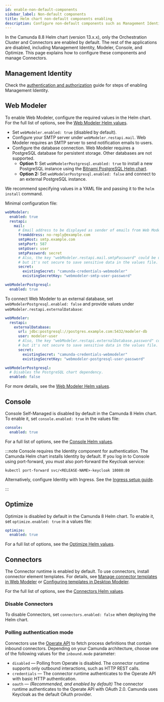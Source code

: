 ```yaml
---
id: enable-non-default-components
sidebar_label: Non-default components
title: Helm chart non-default components enabling
description: Configure non-default components such as Management Identity, Web Modeler, Console, and Optimize in the Camunda Helm chart.
---
```


In the Camunda 8.8 Helm chart (version 13.x.x), only the Orchestration Cluster and Connectors are enabled by default. The rest of the applications are disabled, including Management Identity, Modeler, Console, and Optimize. This page explains how to configure these components and manage Connectors.

## Management Identity

Check the [authentication and authorization](./authentication-and-authorization/index.md) guide for steps of enabling Management Identity.

## Web Modeler

To enable Web Modeler, configure the required values in the Helm chart. For the full list of options, see the [Web Modeler Helm values](https://artifacthub.io/packages/helm/camunda/camunda-platform#webmodeler-parameters).

- Set `webModeler.enabled: true` (disabled by default).
- Configure your SMTP server under `webModeler.restapi.mail`. Web Modeler requires an SMTP server to send notification emails to users.
- Configure the database connection. Web Modeler requires a PostgreSQL database for persistent storage. Other databases are not supported.
  - **Option 1:** Set `webModelerPostgresql.enabled: true` to install a new PostgreSQL instance using the [Bitnami PostgreSQL Helm chart](https://github.com/bitnami/charts/tree/main/bitnami/postgresql).
  - **Option 2:** Set `webModelerPostgresql.enabled: false` and connect to an external PostgreSQL instance.

We recommend specifying values in a YAML file and passing it to the `helm install` command.

Minimal configuration file:

```yaml
webModeler:
  enabled: true
  restapi:
    mail:
      # Email address to be displayed as sender of emails from Web Modeler.
      fromAddress: no-reply@example.com
      smtpHost: smtp.example.com
      smtpPort: 587
      smtpUser: user
      smtpPassword: secret
      # Also, the key "webModeler.restapi.mail.smtpPassword" could be used,
      # but it's not secure to save sensitive data in the values file.
      secret:
        existingSecret: "camunda-credentials-webmodeler"
        existingSecretKey: "webmodeler-smtp-user-password"

webModelerPostgresql:
  enabled: true
```

To connect Web Modeler to an external database, set `webModelerPostgresql.enabled: false` and provide values under `webModeler.restapi.externalDatabase`:

```yaml
webModeler:
  restapi:
    externalDatabase:
      url: jdbc:postgresql://postgres.example.com:5432/modeler-db
      user: modeler-user
      # Also, the key "webModeler.restapi.externalDatabase.password" could be used,
      # but it's not secure to save sensitive data in the values file.
      secret:
        existingSecret: "camunda-credentials-webmodeler"
        existingSecretKey: "webmodeler-postgresql-user-password"

webModelerPostgresql:
  # Disables the PostgreSQL chart dependency.
  enabled: false
```

For more details, see the [Web Modeler Helm values](https://artifacthub.io/packages/helm/camunda/camunda-platform#webmodeler-parameters).

## Console

Console Self-Managed is disabled by default in the Camunda 8 Helm chart. To enable it, set `console.enabled: true` in the values file:

```yaml
console:
  enabled: true
```

For a full list of options, see the [Console Helm values](https://artifacthub.io/packages/helm/camunda/camunda-platform#console-parameters).

:::note
Console requires the Identity component for authentication. The Camunda Helm chart installs Identity by default. If you log in to Console using port-forward, you must also port-forward the Keycloak service:

```
kubectl port-forward svc/<RELEASE-NAME>-keycloak 18080:80
```

Alternatively, configure Identity with Ingress. See the [Ingress setup guide](/self-managed/deployment/helm/configure/ingress/ingress-setup.md).

:::

## Optimize

Optimize is disabled by default in the Camunda 8 Helm chart. To enable it, set `optimize.enabled: true` in a values file:

```yaml
optimize:
  enabled: true
```

For a full list of options, see the [Optimize Helm values](https://artifacthub.io/packages/helm/camunda/camunda-platform#optimize-parameters).

## Connectors

The Connector runtime is enabled by default. To use connectors, install connector element templates. For details, see [Manage connector templates in Web Modeler](/components/connectors/manage-connector-templates.md) or [Configuring templates in Desktop Modeler](/components/modeler/desktop-modeler/element-templates/configuring-templates.md).

For the full list of options, see the [Connectors Helm values](https://artifacthub.io/packages/helm/camunda/camunda-platform#connectors-parameters).

### Disable Connectors

To disable Connectors, set `connectors.enabled: false` when deploying the Helm chart.

### Polling authentication mode

Connectors use the [Operate API](/apis-tools/operate-api/overview.md) to fetch process definitions that contain inbound connectors. Depending on your Camunda architecture, choose one of the following values for the `inbound.mode` parameter:

- `disabled` — Polling from Operate is disabled. The connector runtime supports only outbound interactions, such as HTTP REST calls.
- `credentials` — The connector runtime authenticates to the Operate API with basic HTTP authentication.
- `oauth` — _(Recommended, and enabled by default)_ The connector runtime authenticates to the Operate API with OAuth 2.0. Camunda uses Keycloak as the default OAuth provider.
